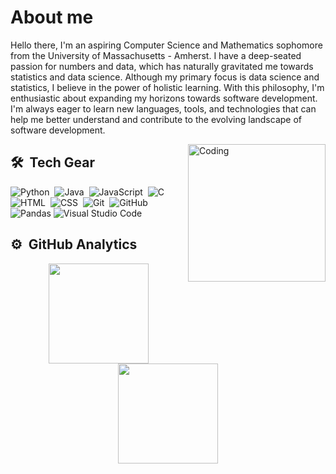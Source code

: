 # About me 

Hello there, I'm an aspiring Computer Science and Mathematics sophomore from the University of Massachusetts - Amherst. I have a deep-seated passion for numbers and data, which has naturally gravitated me towards statistics and data science.
Although my primary focus is data science and statistics, I believe in the power of holistic learning. With this philosophy, I'm enthusiastic about expanding my horizons towards software development. I'm always eager to learn new languages, tools, and technologies that can help me better understand and contribute to the evolving landscape of software development.

<img alt="Coding" width = 220px  src="https://camo.githubusercontent.com/c1dcb74cc1c1835b1d716f5051499a2814c683c806b15f04b0eba492863703e9/68747470733a2f2f63646e2e6472696262626c652e636f6d2f75736572732f3733303730332f73637265656e73686f74732f363538313234332f6176656e746f2e676966" align="right" />

## 🛠 &nbsp;Tech Gear
![Python](https://img.shields.io/badge/-Python-05122A?style=flat&logo=python)&nbsp;
![Java](https://img.shields.io/badge/Java-05122A?style=flat&logo=java&logoColor=white)&nbsp;
![JavaScript](https://img.shields.io/badge/-JavaScript-05122A?style=flat&logo=javascript)&nbsp;
![C](https://img.shields.io/badge/-C-05122A?style=flat&logo=C&logoColor=A8B9CC)&nbsp;
![HTML](https://img.shields.io/badge/-HTML-05122A?style=flat&logo=HTML5)&nbsp;
![CSS](https://img.shields.io/badge/-CSS-05122A?style=flat&logo=CSS3&logoColor=1572B6)&nbsp;
![Git](https://img.shields.io/badge/-Git-05122A?style=flat&logo=git)&nbsp;
![GitHub](https://img.shields.io/badge/-GitHub-05122A?style=flat&logo=github)
![Pandas](https://img.shields.io/badge/-Pandas-05122A?style=flat&logo=pandas)
![Visual Studio Code](https://img.shields.io/badge/-Visual%20Studio%20Code-05122A?style=flat&logo=visual-studio-code&logoColor=007ACC)&nbsp;


## ⚙️ &nbsp;GitHub Analytics

<p align="center">
   <a href="https://github.com/dmtrung14">
     <img height="160em" src="https://github-readme-stats-eight-theta.vercel.app/api?username=KhoaMDao&show_icons=true&theme=nightowl&include_all_commits=true&count_private=true"/>
     <img height="160em" src="https://github-readme-stats-eight-theta.vercel.app/api/top-langs/?username=KhoaMDao&layout=compact&langs_count=8&theme=algolia"/>
   </a>
</p>


<!--
**KhoaMDao/KhoaMDao** is a ✨ _special_ ✨ repository because its `README.md` (this file) appears on your GitHub profile.

Here are some ideas to get you started:

- 🔭 I’m currently working on ...
- 🌱 I’m currently learning ...
- 👯 I’m looking to collaborate on ...
- 🤔 I’m looking for help with ...
- 💬 Ask me about ...
- 📫 How to reach me: ...
- 😄 Pronouns: ...
- ⚡ Fun fact: ...
-->
